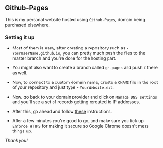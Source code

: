 ## Github-Pages
This is my personal website hosted using `Github-Pages`, domain being purchased elsewhere. 

### Setting it up

- Most of them is easy, after creating a repository such as - `YourUserName.github.io`, you can pretty much push the files to the master branch and you're done for the hosting part. 
  
- You might also want to create a branch called `gh-pages` and push it there as well.
  
- Now, to connect to a custom domain name, create a `CNAME` file in the root of your repository and just type - `YourWebsite.ext`.
  
- Now, go back to your domain provider and click on `Manage DNS settings` and you'll see a set of records getting rerouted to IP addresses. 
  
- After this, go ahead and follow [these](https://help.github.com/en/articles/setting-up-an-apex-domain) instructions.
  
- After a few minutes you're good to go, and make sure you tick up `Enforce HTTPS` for making it secure so Google Chrome doesn't mess things up. 

*Thank you!*
  